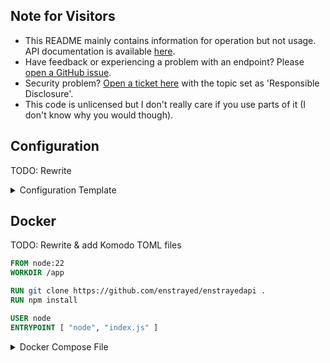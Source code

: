 ## Note for Visitors
* This README mainly contains information for operation but not usage. API documentation is available [here](https://enstrayed.com/posts/20240409-API-Documentation.html).
* Have feedback or experiencing a problem with an endpoint? Please [open a GitHub issue](https://github.com/Enstrayed/enstrayedapi/issues/new).
* Security problem? [Open a ticket here](https://helpdesk.enstrayed.com/open.php) with the topic set as 'Responsible Disclosure'.
* This code is unlicensed but I don't really care if you use parts of it (I don't know why you would though). 

## Configuration
TODO: Rewrite

<details> <summary>Configuration Template</summary>

```json

```

</details>

## Docker
TODO: Rewrite & add Komodo TOML files

```dockerfile
FROM node:22
WORKDIR /app

RUN git clone https://github.com/enstrayed/enstrayedapi .
RUN npm install

USER node
ENTRYPOINT [ "node", "index.js" ]
```

<details> <summary>Docker Compose File</summary>

```yaml

```

</details>
